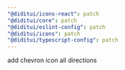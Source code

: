 ```yaml
---
"@diditui/icons-react": patch
"@diditui/core": patch
"@diditui/eslint-config": patch
"@diditui/icons": patch
"@diditui/typescript-config": patch
---
```


add chevron icon all directions
